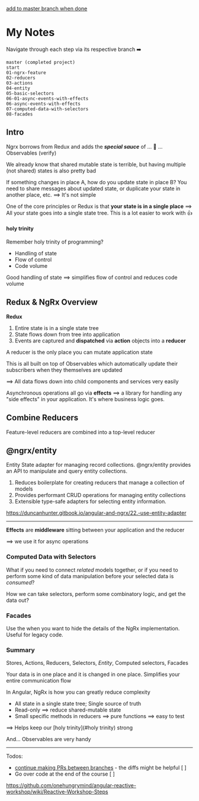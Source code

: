 <u>add to master branch when done</u>

# My Notes

Navigate through each step via its respective branch :arrow_right:

```
master (completed project)
start
01-ngrx-feature
02-reducers
03-actions
04-entity
05-basic-selectors
06-01-async-events-with-effects
06-async-events-with-effects
07-computed-data-with-selectors
08-facades
```

## Intro

Ngrx borrows from Redux and adds the ***special sauce*** of ... :drum: ... Observables (verify)

We already know that shared mutable state is terrible, but having multiple (not shared) states is also pretty bad 

If something changes in place A, how do you update state in place B? You need to share messages about updated state, or duplicate your state in another place, etc. ==> It's not simple 

One of the core principles or Redux is that **your state is in a single place** ==> All your state goes into a single state tree. This is a lot easier to work with :thumbsup:

#### holy trinity

Remember holy trinity of programming? 

- Handling of state
- Flow of control
- Code volume

Good handling of state ==> simplifies flow of control and reduces code volume

## Redux & NgRx Overview

**Redux**

1. Entire state is in a single state tree
2. State flows down from tree into application
3. Events are captured and **dispatched** via **action** objects into a **reducer**

A reducer is the only place you can mutate application state

This is all built on top of Observables which automatically update their subscribers when they themselves are updated 

==> All data flows down into child components and services very easily

Asynchronous operations all go via **effects** ==> a library for handling any "side effects" in your application. It's where business logic goes.

## Combine Reducers

Feature-level reducers are combined into a top-level reducer

## @ngrx/entity

Entity State adapter for managing record collections. @ngrx/entity provides an API to manipulate and query entity collections.

1. Reduces boilerplate for creating reducers that manage a collection of models
2. Provides performant CRUD operations for managing entity collections
3. Extensible type-safe adapters for selecting entity information.

https://duncanhunter.gitbook.io/angular-and-ngrx/22.-use-entity-adapter

---

**Effects** are **middleware** sitting between your application and the reducer

==> we use it for async operations

### Computed Data with Selectors

What if you need to connect *related* models together, or if you need to perform some kind of data manipulation before your selected data is *consumed*? 

How we can take selectors, perform some combinatory logic, and get the data out?

### Facades

Use the when you want to hide the details of the NgRx implementation. Useful for legacy code.

### Summary

Stores, Actions, Reducers, Selectors, *Entity*, Computed selectors, Facades

Your data is in one place and it is changed in one place. Simplifies your entire communication flow

In Angular, NgRx is how you can greatly reduce complexity

- All state in a single state tree; Single source of truth
- Read-only ==> reduce shared-mutable state
- Small specific methods in reducers ==> pure functions ==> easy to test

==> Helps keep our [holy trinity](#holy trinity) strong 

And... Observables are very handy

---

Todos:

- [continue making PRs between branches](https://github.com/thomashoddinott/angular-reactive-workshop/pulls) - the diffs might be helpful [ ]
- Go over code at the end of the course [ ]

https://github.com/onehungrymind/angular-reactive-workshop/wiki/Reactive-Workshop-Steps
